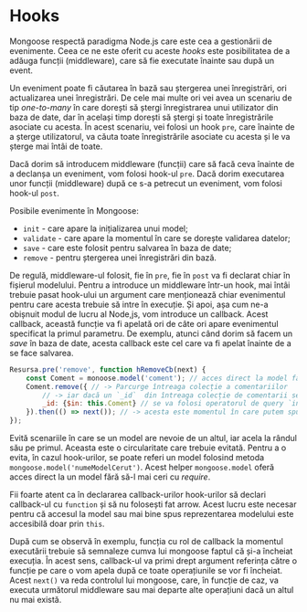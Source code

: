 # Hooks

Mongoose respectă paradigma Node.js care este cea a gestionării de evenimente. Ceea ce ne este oferit cu aceste *hooks* este posibilitatea de a adăuga funcții (middleware), care să fie executate înainte sau după un event.

Un eveniment poate fi căutarea în bază sau ștergerea unei înregistrări, ori actualizarea unei înregistrări. De cele mai multe ori vei avea un scenariu de tip *one-to-many* în care dorești să ștergi înregistrarea unui utilizator din baza de date, dar în același timp dorești să ștergi și toate înregistrările asociate cu acesta. În acest scenariu, vei folosi un hook `pre`, care înainte de a șterge utilizatorul, va căuta toate înregistrările asociate cu acesta și le va șterge mai întâi de toate.

Dacă dorim să introducem middleware (funcții) care să facă ceva înainte de a declanșa un eveniment, vom folosi hook-ul `pre`. Dacă dorim executarea unor funcții (middleware) după ce s-a petrecut un eveniment, vom folosi hook-ul `post`.

Posibile evenimente în Mongoose:

- `init` - care apare la inițializarea unui model;
- `validate` - care apare la momentul în care se dorește validarea datelor;
- `save` - care este folosit pentru salvarea în baza de date;
- `remove` - pentru ștergerea unei înregistrări din bază.

De regulă, middleware-ul folosit, fie în `pre`, fie în `post` va fi declarat chiar în fișierul modelului.
Pentru a introduce un middleware într-un hook, mai întâi trebuie pasat hook-ului un argument care menționează chiar evenimentul pentru care acesta trebuie să intre în execuție. Și apoi, așa cum ne-a obișnuit modul de lucru al Node,js, vom introduce un callback. Acest callback, această funcție va fi apelată ori de câte ori apare evenimentul specificat la primul parametru. De exemplu, atunci când dorim să facem un *save* în baza de date, acesta callback este cel care va fi apelat înainte de a se face salvarea.

```javascript
Resursa.pre('remove', function hRemoveCb(next) {
    const Coment = monoose.model('coment'); // acces direct la model fără require
    Coment.remove({ // -> Parcurge întreaga colecție a comentariilor
        // -> iar dacă un `_id`  din întreaga colecție de comentarii se potrivește cu id-urile de comentariu din întregistrarea resursei (`$in: this.Coment`), șterge-le.
        _id: {$in: this.Coment} // se va folosi operatorul de query `in` pentru a șterge înregistrările asociate
    }).then(() => next()); // -> acesta este momentul în care putem spune că înregistrarea a fost eliminată complet.
});
```

Evită scenariile în care se un model are nevoie de un altul, iar acela la rândul său pe primul. Aceasta este o circularitate care trebuie evitată. Pentru a o evita, în cazul hook-urilor, se poate referi un model folosind metoda `mongoose.model('numeModelCerut')`. Acest helper `mongoose.model` oferă acces direct la un model fără să-l mai ceri cu *require*.

Fii foarte atent ca în declararea callback-urilor hook-urilor să declari callback-ul cu `function` și să nu folosești fat arrow. Acest lucru este necesar pentru că accesul la model sau mai bine spus reprezentarea modelului este accesibilă doar prin `this`.

După cum se observă în exemplu, funcția cu rol de callback la momentul executării trebuie să semnaleze cumva lui mongoose faptul că și-a încheiat execuția. În acest sens, callback-ul va primi drept argument referința către o funcție pe care o vom apela după ce toate operațiunile se vor fi încheiat. Acest `next()` va reda controlul lui mongoose, care, în funcție de caz, va executa următorul middleware sau mai departe alte operațiuni dacă un altul nu mai există.
